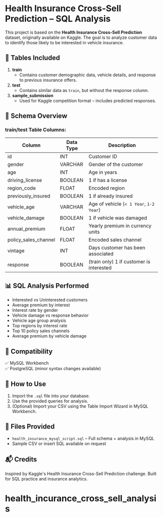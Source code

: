 # Health Insurance Cross-Sell Prediction – SQL Analysis

This project is based on the **Health Insurance Cross-Sell Prediction** dataset, originally available on Kaggle. The goal is to analyze customer data to identify those likely to be interested in vehicle insurance.

## 📁 Tables Included

1. **train**
   - Contains customer demographic data, vehicle details, and response to previous insurance offers.
2. **test**
   - Contains similar data as `train`, but without the response column.
3. **sample_submission**
   - Used for Kaggle competition format – includes predicted responses.

## 🧩 Schema Overview

### train/test Table Columns:

| Column               | Data Type | Description                                 |
|----------------------|-----------|---------------------------------------------|
| id                   | INT       | Customer ID                                 |
| gender               | VARCHAR   | Gender of the customer                      |
| age                  | INT       | Age in years                                |
| driving_license      | BOOLEAN   | 1 if has a license                          |
| region_code          | FLOAT     | Encoded region                              |
| previously_insured   | BOOLEAN   | 1 if already insured                        |
| vehicle_age          | VARCHAR   | Age of vehicle (`< 1 Year`, `1-2 Year`)     |
| vehicle_damage       | BOOLEAN   | 1 if vehicle was damaged                    |
| annual_premium       | FLOAT     | Yearly premium in currency units            |
| policy_sales_channel | FLOAT     | Encoded sales channel                       |
| vintage              | INT       | Days customer has been associated           |
| response             | BOOLEAN   | (train only) 1 if customer is interested    |

## 📊 SQL Analysis Performed

- Interested vs Uninterested customers
- Average premium by interest
- Interest rate by gender
- Vehicle damage vs response behavior
- Vehicle age group analysis
- Top regions by interest rate
- Top 10 policy sales channels
- Average premium by vehicle damage

## 🧪 Compatibility

✅ MySQL Workbench  
✅ PostgreSQL (minor syntax changes available)

## 🚀 How to Use

1. Import the `.sql` file into your database.
2. Use the provided queries for analysis.
3. (Optional) Import your CSV using the Table Import Wizard in MySQL Workbench.

## 📂 Files Provided

- `health_insurance_mysql_script.sql` – Full schema + analysis in MySQL
- Sample CSV or insert SQL available on request

## 📬 Credits

Inspired by Kaggle's Health Insurance Cross-Sell Prediction challenge. Built for SQL practice and insurance analytics.
# health_incurance_cross_sell_analysis
